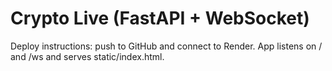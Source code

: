 # Crypto Live (FastAPI + WebSocket)

Deploy instructions: push to GitHub and connect to Render. App listens on / and /ws and serves static/index.html.

